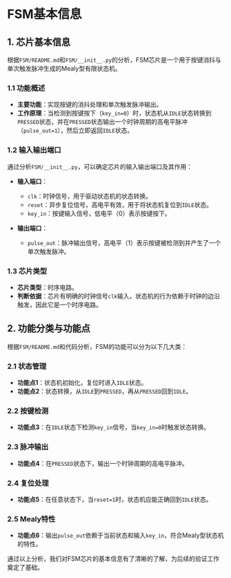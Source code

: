 # FSM基本信息

## 1. 芯片基本信息

根据`FSM/README.md`和`FSM/__init__.py`的分析，FSM芯片是一个用于按键消抖与单次触发脉冲生成的Mealy型有限状态机。

### 1.1 功能概述

- **主要功能**：实现按键的消抖处理和单次触发脉冲输出。
- **工作原理**：当检测到按键按下（`key_in=0`）时，状态机从`IDLE`状态转换到`PRESSED`状态，并在`PRESSED`状态输出一个时钟周期的高电平脉冲（`pulse_out=1`），然后立即返回`IDLE`状态。

### 1.2 输入输出端口

通过分析`FSM/__init__.py`，可以确定芯片的输入输出端口及其作用：

- **输入端口**：
  - `clk`：时钟信号，用于驱动状态机的状态转换。
  - `reset`：异步复位信号，高电平有效，用于将状态机复位到`IDLE`状态。
  - `key_in`：按键输入信号，低电平（0）表示按键按下。

- **输出端口**：
  - `pulse_out`：脉冲输出信号，高电平（1）表示按键被检测到并产生了一个单次触发脉冲。

### 1.3 芯片类型

- **芯片类型**：时序电路。
- **判断依据**：芯片有明确的时钟信号`clk`输入，状态机的行为依赖于时钟的边沿触发，因此它是一个时序电路。

## 2. 功能分类与功能点

根据`FSM/README.md`和代码分析，FSM的功能可以分为以下几大类：

### 2.1 状态管理

- **功能点1**：状态机初始化，复位时进入`IDLE`状态。
- **功能点2**：状态转换，从`IDLE`到`PRESSED`，再从`PRESSED`回到`IDLE`。

### 2.2 按键检测

- **功能点3**：在`IDLE`状态下检测`key_in`信号，当`key_in=0`时触发状态转换。

### 2.3 脉冲输出

- **功能点4**：在`PRESSED`状态下，输出一个时钟周期的高电平脉冲。

### 2.4 复位处理

- **功能点5**：在任意状态下，当`reset=1`时，状态机应能正确回到`IDLE`状态。

### 2.5 Mealy特性

- **功能点6**：输出`pulse_out`依赖于当前状态和输入`key_in`，符合Mealy型状态机的特性。

通过以上分析，我们对FSM芯片的基本信息有了清晰的了解，为后续的验证工作奠定了基础。